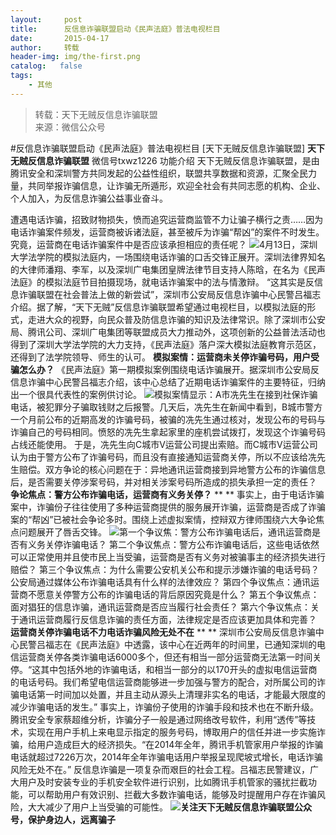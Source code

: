 ```yaml
---
layout:     post
title:      反信息诈骗联盟启动《民声法庭》普法电视栏目
date:       2015-04-17
author:     转载
header-img: img/the-first.png
catalog:   false
tags:
    - 其他
---
```


<blockquote><p>转载：天下无贼反信息诈骗联盟<br>
来源：微信公众号</p></blockquote>

#反信息诈骗联盟启动《民声法庭》普法电视栏目
[天下无贼反信息诈骗联盟]
**天下无贼反信息诈骗联盟**
微信号txwz1226
功能介绍
天下无贼反信息诈骗联盟，是由腾讯安全和深圳警方共同发起的公益性组织，联盟共享数据和资源，汇聚全民力量，共同举报诈骗信息，让诈骗无所遁形，欢迎全社会有共同志愿的机构、企业、个人加入，为反信息诈骗公益事业奋斗。

遭遇电话诈骗，招致财物损失，愤而追究运营商监管不力让骗子横行之责……因为电话诈骗案件频发，运营商被诉诸法庭，甚至被斥为诈骗“帮凶”的案件不时发生。究竟，运营商在电话诈骗案件中是否应该承担相应的责任呢？
![](http://mmbiz.qpic.cn/mmbiz/3Frx8wcpibStGFU5ZvicGlQT2ic3FV7G39o2uIglcPPnRaqf6nuqStgKhEMNib50m4wXm6icibN8E8pic48lI1WsHcl2w/0)4月13日，深圳大学法学院的模拟法庭内，一场围绕电话诈骗的口舌交锋正展开。深圳法律界知名的大律师潘翔、李军，以及深圳广电集团皇牌法律节目支持人陈晗，在名为《民声法庭》的模拟法庭节目拍摄现场，就电话诈骗案中的法与情激辩。
“这其实是反信息诈骗联盟在社会普法上做的新尝试”，深圳市公安局反信息诈骗中心民警吕福志介绍。据了解，“天下无贼”反信息诈骗联盟希望通过电视栏目，以模拟法庭的形式，走进大众的视野，向民众普及防信息诈骗的知识及法律常识。除了深圳市公安局、腾讯公司、深圳广电集团等联盟成员大力推动外，这项创新的公益普法活动也得到了深圳大学法学院的大力支持，《民声法庭》落户深大模拟法庭教育示范区，还得到了法学院领导、师生的认可。
**模拟案情：运营商未关停诈骗号码，用户受骗怎么办？**
《民声法庭》第一期模拟案例围绕电话诈骗展开。据深圳市公安局反信息诈骗中心民警吕福志介绍，该中心总结了近期电话诈骗案件的主要特征，归纳出一个很具代表性的案例供讨论。
![](http://mmbiz.qpic.cn/mmbiz/3Frx8wcpibStGFU5ZvicGlQT2ic3FV7G39osnXymbcU8yyI8EpDH99kxLAia1wMlYo1TBVcfficVibUWibH545Ziaicp12w/0)模拟案情显示：A市冼先生在接到社保诈骗电话，被犯罪分子骗取钱财之后报警。几天后，冼先生在新闻中看到，B城市警方一个月前公布的近期高发的诈骗号码，被骗的冼先生通过核对，发现公布的号码与诈骗自己的号码相同。愤怒的冼先生拿起家里的座机尝试拨打，发现这个诈骗号码占线还能使用。
于是，冼先生向C城市V运营公司提出索赔。而C城市V运营公司认为由于警方公布了诈骗号码，而且没有直接通知运营商关停，所以不应该给冼先生赔偿。双方争论的核心问题在于：异地通讯运营商接到异地警方公布的诈骗信息后，是否需要关停涉案号码，并对相关涉案号码所造成的损失承担一定的责任？
**争论焦点：警方公布诈骗电话，运营商有义务关停？**
**
**
事实上，由于电话诈骗案中，诈骗份子往往使用了多种运营商提供的服务展开诈骗，运营商是否成了诈骗案的“帮凶”已被社会争论多时。围绕上述虚拟案情，控辩双方律师围绕六大争论焦点问题展开了唇舌交锋。
![](http://mmbiz.qpic.cn/mmbiz/3Frx8wcpibStGFU5ZvicGlQT2ic3FV7G39oLhRLP3x8OjmnY5jsIu7dgIlqxQDv8zxQibCjjDicUffnkZt7LCLzibxMw/0)第一个争议焦：警方公布诈骗电话后，通讯运营商是否有义务关停诈骗电话？
第二个争议焦点：警方公布诈骗电话后，这些电话依然可以正常使用并且使市民上当受骗，运营商是否有义务对被骗事主的经济损失进行赔偿？
第三个争议焦点：为什么需要公安机关公布和提示涉嫌诈骗的电话号码？公安局通过媒体公布诈骗电话具有什么样的法律效应？
第四个争议焦点：通讯运营商不愿意关停警方公布的诈骗电话的背后原因究竟是什么？
第五个争议焦点：面对猖狂的信息诈骗，通讯运营商是否应当履行社会责任？
第六个争议焦点：关于通讯运营商履行反信息诈骗的责任方面，法律规定是否应该更加具体和完善？
**运营商关停诈骗电话不力电话诈骗风险无处不在**
**
**
深圳市公安局反信息诈骗中心民警吕福志在《民声法庭》中透露，该中心在近两年的时间里，已通知深圳的电信运营商关停各类诈骗电话6000多个，但还有相当一部分运营商无法第一时间关停。“这其中包括外地的诈骗电话，和相当一部分的以170开头的虚拟电信运营商的电话号码。我们希望电信运营商能够进一步加强与警方的配合，对所属公司的诈骗电话第一时间加以处置，并且主动从源头上清理非实名的电话，才能最大限度的减少诈骗电话的发生。”
事实上，诈骗份子使用的诈骗手段和技术也在不断升级。腾讯安全专家蔡超维分析，诈骗分子一般是通过网络改号软件，利用“透传”等技术，实现在用户手机上来电显示指定的服务号码，博取用户的信任并进一步实施诈骗，给用户造成巨大的经济损失。“在2014年全年，腾讯手机管家用户举报的诈骗电话就超过7226万次，2014年全年诈骗电话用户举报呈现爬坡式增长，电话诈骗风险无处不在。”
反信息诈骗是一项复杂而艰巨的社会工程。吕福志民警建议，广大用户及时安装专业的手机安全软件进行识别，比如腾讯手机管家的骚扰拦截功能，可以帮助用户有效识别、拦截大多数诈骗电话，能够及时提醒用户存在诈骗风险，大大减少了用户上当受骗的可能性。
![](http://mmbiz.qpic.cn/mmbiz/3Frx8wcpibStGFU5ZvicGlQT2ic3FV7G39onPAZxjPhcaowY6KibOltl443ewNbI55oibiaLuiciajicINjrs191m8dAfag/0)**关注天下无贼反信息诈骗联盟公众号，保护身边人，远离骗子**
